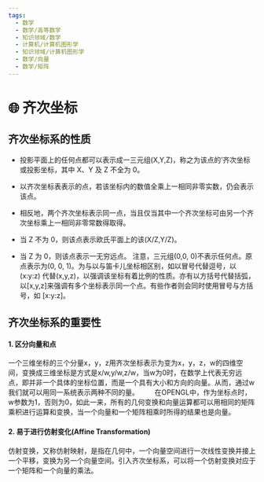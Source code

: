 ```yaml
---
tags:
  - 数学
  - 数学/高等数学
  - 知识领域/数学
  - 计算机/计算机图形学
  - 知识领域/计算机图形学
  - 数学/向量
  - 数学/矩阵
---
```

# 🌐 齐次坐标

## 齐次坐标系的性质

- 投影平面上的任何点都可以表示成一三元组(X,Y,Z)，称之为该点的’齐次坐标或投影坐标，其中 X、Y 及 Z 不全为 0。

- 以齐次坐标表表示的点，若该坐标内的数值全乘上一相同非零实数，仍会表示该点。
- 相反地，两个齐次坐标表示同一点，当且仅当其中一个齐次坐标可由另一个齐次坐标乘上一相同非零常数得取得。
- 当 Z 不为 0，则该点表示欧氏平面上的该(X/Z,Y/Z)。
- 当 Z 为 0，则该点表示一无穷远点。 注意，三元组(0,0, 0)不表示任何点。原点表示为(0, 0, 1)。为与以与笛卡儿坐标相区别，如以冒号代替逗号，以 (x:y:z) 代替(x,y,z)，以强调该坐标有着比例的性质。亦有以方括号代替括弧，以[x,y,z]来强调有多个坐标表示同一个点。有些作者则会同时使用冒号与方括号，如 [x:y:z]。

## 齐次坐标系的重要性

#### 1. 区分向量和点

​		一个三维坐标的三个分量x，y，z用齐次坐标表示为变为x，y，z，w的四维空间，变换成三维坐标是方式是x/w,y/w,z/w，当w为0时，在数学上代表无穷远点，即并非一个具体的坐标位置，而是一个具有大小和方向的向量。从而，通过w我们就可以用同一系统表示两种不同的量。
  在OPENGL中，作为坐标点时，w参数为1，否则为0，如此一来，所有的几何变换和向量运算都可以用相同的矩阵乘积进行运算和变换，当一个向量和一个矩阵相乘时所得的结果也是向量。

#### 2. 易于进行仿射变化(Affine Transformation)

​		仿射变换，又称仿射映射，是指在几何中，一个向量空间进行一次线性变换并接上一个平移，变换为另一个向量空间。引入齐次坐标系，可以将一个仿射变换对应于一个矩阵和一个向量的乘法。
